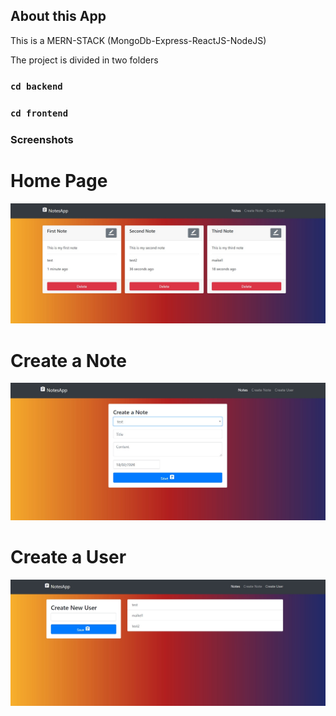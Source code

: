 ## About this App

This is a MERN-STACK (MongoDb-Express-ReactJS-NodeJS)

The project is divided in two folders

### `cd backend`
### `cd frontend` 

### Screenshots

# Home Page
![](screenshot.jpg)

# Create a Note
![](screenshot2.jpg)

# Create a User
![](screenshot3.jpg)
